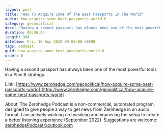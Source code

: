 ```yaml
---
layout: post
title: "How To Acquire Some Of The Best Passports In The World"
audio: how-acquire-some-best-passports-world-0
category: geopolitical
desc: "Having a second passport has always been one of the most powerful tools in a Plan B strategy..."
duration: 00:06:24
length: 384
datetime: Fri, 16 Sep 2022 09:00:00 +0000
tags: podcast
guid: how-acquire-some-best-passports-world-0
order: 0
---
```

Having a second passport has always been one of the most powerful tools in a Plan B strategy...

Link: [https://www.zerohedge.com/geopolitical/how-acquire-some-best-passports-world](https://www.zerohedge.com/geopolitical/how-acquire-some-best-passports-world)

About: The Zerohedge Podcast is a non-commercial, automated program, designed to give people a way to get news from Zerohedge in an audio format.  I am actively working on tweaking and improving the setup to create a better listening experience (September 2022).  Suggestions are welcome: [zerohedgePodcast@outlook.com](mailto:zerohedgePodcast@outlook.com)
